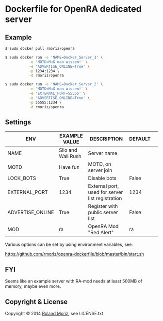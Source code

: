 # Dockerfile for OpenRA dedicated server

## Example
```sh
$ sudo docker pull rmoriz/openra

$ sudo docker run -e 'NAME=Docker_Server_1' \
           -e 'MOTD=Muß man wissen!' \
           -e 'ADVERTISE_ONLINE=True' \
           -p 1234:1234 \
           -d rmoriz/openra

$ sudo docker run -e 'NAME=Docker_Server_2' \
           -e 'MOTD=Muß man wissen!' \
           -e 'EXTERNAL_PORT=55555' \
           -e 'ADVERTISE_ONLINE=True' \
           -p 55555:1234 \
           -d rmoriz/openra 
```

## Settings

| ENV  | EXAMPLE VALUE   | DESCRIPTION  | DEFAULT  |   |
|---|---|---|---|---|
| NAME  | Silo and Wall Rush  |  Server name  |   |   |
| MOTD  | Have fun | MOTD, on server join   |   |   |
| LOCK_BOTS  | True  |  Disable bots  |  False |   |
| EXTERNAL_PORT  | 1234  |  External port, used for server list registration  |  1234 |   |
| ADVERTISE_ONLINE  | True  | Register with public  server list |  False |   |
| MOD  | ra  |  OpenRA Mod "Red Alert"  | ra |   |


Various options can be set by using environment variables, see:

https://github.com/rmoriz/openra-dockerfile/blob/master/bin/start.sh

## FYI

Seems like an example server with RA-mod needs at least 500MB of memory, maybe even more.

## Copyright & License

Copyright © 2014 [Roland Moriz](https://roland.io), see LICENSE.txt
